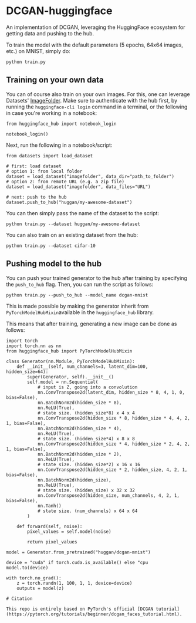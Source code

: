 # DCGAN-huggingface

An implementation of DCGAN, leveraging the HuggingFace ecosystem for getting data and pushing to the hub.

To train the model with the default parameters (5 epochs, 64x64 images, etc.) on MNIST, simply do:

```
python train.py
```

## Training on your own data

You can of course also train on your own images. For this, one can leverage Datasets' [ImageFolder](https://huggingface.co/docs/datasets/v2.0.0/en/image_process#imagefolder). Make sure to authenticate with the hub first, by running the `huggingface-cli login` command in a terminal, or the following in case you're working in a notebook:

```
from huggingface_hub import notebook_login

notebook_login()
```

Next, run the following in a notebook/script:

```
from datasets import load_dataset

# first: load dataset
# option 1: from local folder
dataset = load_dataset("imagefolder", data_dir="path_to_folder")
# option 2: from remote URL (e.g. a zip file)
dataset = load_dataset("imagefolder", data_files="URL")

# next: push to the hub
dataset.push_to_hub("huggan/my-awesome-dataset")
```

You can then simply pass the name of the dataset to the script:

```
python train.py --dataset huggan/my-awesome-dataset
```

You can also train on an existing dataset from the hub:

```
python train.py --dataset cifar-10
```

## Pushing model to the hub

You can push your trained generator to the hub after training by specifying the `push_to_hub` flag. 
Then, you can run the script as follows:

```
python train.py --push_to_hub --model_name dcgan-mnist
```

This is made possible by making the generator inherit from `PyTorchModelHubMixin`available in the `huggingface_hub` library. 

This means that after training, generating a new image can be done as follows:

```
import torch
import torch.nn as nn
from huggingface_hub import PyTorchModelHubMixin

class Generator(nn.Module, PyTorchModelHubMixin):
    def __init__(self, num_channels=3, latent_dim=100, hidden_size=64):
        super(Generator, self).__init__()
        self.model = nn.Sequential(
            # input is Z, going into a convolution
            nn.ConvTranspose2d(latent_dim, hidden_size * 8, 4, 1, 0, bias=False),
            nn.BatchNorm2d(hidden_size * 8),
            nn.ReLU(True),
            # state size. (hidden_size*8) x 4 x 4
            nn.ConvTranspose2d(hidden_size * 8, hidden_size * 4, 4, 2, 1, bias=False),
            nn.BatchNorm2d(hidden_size * 4),
            nn.ReLU(True),
            # state size. (hidden_size*4) x 8 x 8
            nn.ConvTranspose2d(hidden_size * 4, hidden_size * 2, 4, 2, 1, bias=False),
            nn.BatchNorm2d(hidden_size * 2),
            nn.ReLU(True),
            # state size. (hidden_size*2) x 16 x 16
            nn.ConvTranspose2d(hidden_size * 2, hidden_size, 4, 2, 1, bias=False),
            nn.BatchNorm2d(hidden_size),
            nn.ReLU(True),
            # state size. (hidden_size) x 32 x 32
            nn.ConvTranspose2d(hidden_size, num_channels, 4, 2, 1, bias=False),
            nn.Tanh()
            # state size. (num_channels) x 64 x 64
        )

    def forward(self, noise):
        pixel_values = self.model(noise)

        return pixel_values

model = Generator.from_pretrained("huggan/dcgan-mnist")

device = "cuda" if torch.cuda.is_available() else "cpu
model.to(device)
 
with torch.no_grad():
    z = torch.randn(1, 100, 1, 1, device=device)
    outputs = model(z)

# Citation

This repo is entirely based on PyTorch's official [DCGAN tutorial](https://pytorch.org/tutorials/beginner/dcgan_faces_tutorial.html).